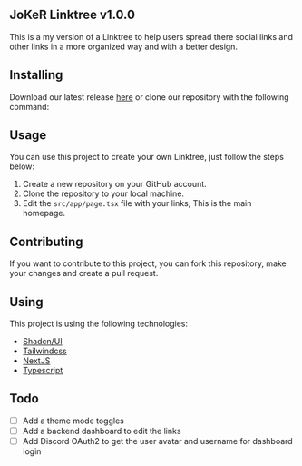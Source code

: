 ## JoKeR Linktree v1.0.0

This is a my version of a Linktree to help users spread there social links and other links in a more organized way and with a better design.

## Installing

Download our latest release [here](https://github.com/JoKeRxTD/joker_linktree.git) or clone our repository with the following command:

## Usage

You can use this project to create your own Linktree, just follow the steps below:

1. Create a new repository on your GitHub account.
2. Clone the repository to your local machine.
3. Edit the `src/app/page.tsx` file with your links, This is the main homepage.


## Contributing

If you want to contribute to this project, you can fork this repository, make your changes and create a pull request.

## Using

This project is using the following technologies:
- [Shadcn/UI](https://ui.shadcn.com)
- [Tailwindcss](https://tailwindcss.com)
- [NextJS](https://nextjs.org)
- [Typescript](https://www.typescriptlang.org)

## Todo

- [ ] Add a theme mode toggles
- [ ] Add a backend dashboard to edit the links
- [ ] Add Discord OAuth2 to get the user avatar and username for dashboard login